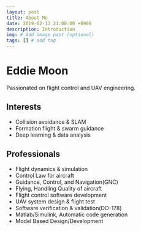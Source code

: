 ```yaml
---
layout: post
title: About Me
date: 2019-02-13 21:00:00 +0900
description: Introduction
img: # Add image post (optional)
tags: [] # add tag
---
```


# Eddie Moon
Passionated on flight control and UAV engineering.

## Interests   
  * Collision avoidance & SLAM
  * Formation flight & swarm guidance   
  * Deep learning & data analysis   
  
## Professionals
  * Flight dynamics & simulation
  * Control Law for aircraft
  * Guidance, Control, and Navigation(GNC)   
  * Flying, Handling Quality of aircraft
  * Flight control software development    
  * UAV system design & flight test      
  * Software verification & validation(DO-178)
  * Matlab/Simulink, Automatic code generation
  * Model Based Design/Development
  



  
